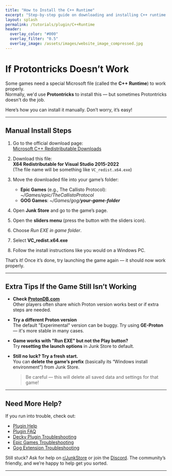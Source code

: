 ```yaml
---
title: "How to Install the C++ Runtime"
excerpt: "Step-by-step guide on downloading and installing C++ runtime dependency"
layout: splash
permalink: /tutorials/plugin/C++Runtime 
header:
  overlay_color: "#000"
  overlay_filter: "0.5"
  overlay_image: /assets/images/website_image_compressed.jpg
---
```

<div class="spacer mt-4"></div>

# If Protontricks Doesn’t Work

Some games need a special Microsoft file (called the **C++ Runtime**) to work properly.  
Normally, we'd use **Protontricks** to install this — but sometimes Protontricks doesn't do the job.

Here’s how you can install it manually. Don’t worry, it’s easy!

---

## Manual Install Steps

1. Go to the official download page:  
    [Microsoft C++ Redistributable Downloads](https://learn.microsoft.com/en-us/cpp/windows/latest-supported-vc-redist?view=msvc-170)

2. Download this file:  
   **X64 Redistributable for Visual Studio 2015-2022**  
   (The file name will be something like `VC_redist.x64.exe`)

3. Move the downloaded file into your game’s folder:  
   - **Epic Games** (e.g., The Callisto Protocol): *~/Games/epic/TheCallistoProtocol*
   - **GOG Games**:  *~/Games/gog/**your-game-folder***

4. Open **Junk Store** and go to the game’s page.

5. Open the **sliders menu** (press the button with the sliders icon).

6. Choose *Run EXE in game folder*.

7. Select **VC_redist.x64.exe**

8. Follow the install instructions like you would on a Windows PC.

That’s it! Once it’s done, try launching the game again — it should now work properly.

---

## Extra Tips If the Game Still Isn’t Working

- **Check [ProtonDB.com](https://www.protondb.com)**  
  Other players often share which Proton version works best or if extra steps are needed.

- **Try a different Proton version**  
  The default "Experimental" version can be buggy. Try using **GE-Proton** — it's more stable in many cases.

- **Game works with "Run EXE" but not the Play button?**  
  Try **resetting the launch options** in Junk Store to default.

- **Still no luck? Try a fresh start.**  
  You can **delete the game’s prefix** (basically its “Windows install environment”) from Junk Store.  
  > Be careful — this will delete all saved data and settings for that game!

---

## Need More Help?

If you run into trouble, check out:
- [Plugin Help](/deckyhelp)
- [Plugin FAQ](/faq/decky/)
- [Decky Plugin Troubleshooting](/troubleshooting/plugin)
- [Epic Games Troubleshooting](/troubleshooting/epic)
- [Gog Extension Troubleshooting](/troubleshooting/gog)

Still stuck? Ask for help on [r/JunkStore](https://www.reddit.com/r/JunkStore/) or join the [Discord](https://discord.gg/6mRUhR6Teh). The community’s friendly, and we’re happy to help get you sorted.

---
